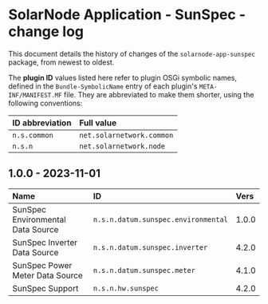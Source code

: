 # SolarNode Application - SunSpec - change log

This document details the history of changes of the `solarnode-app-sunspec` package, from
newest to oldest.

The **plugin ID** values listed here refer to plugin OSGi symbolic names, defined in the
`Bundle-SymbolicName` entry of each plugin's `META-INF/MANIFEST.MF` file. They are abbreviated to
make them shorter, using the following conventions:

| ID abbreviation | Full value                |
|:----------------|:--------------------------|
| `n.s.common`    | `net.solarnetwork.common` |
| `n.s.n`         | `net.solarnetwork.node`   |

## 1.0.0 - 2023-11-01

| Name                              | ID                                  | Vers  |
|:----------------------------------|:------------------------------------|:------|
| SunSpec Environmental Data Source | `n.s.n.datum.sunspec.environmental` | 1.0.0 |
| SunSpec Inverter Data Source      | `n.s.n.datum.sunspec.inverter`      | 4.2.0 |
| SunSpec Power Meter Data Source   | `n.s.n.datum.sunspec.meter`         | 4.1.0 |
| SunSpec Support                   | `n.s.n.hw.sunspec`                  | 4.2.0 |
